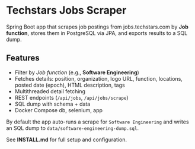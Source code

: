 # Techstars Jobs Scraper

Spring Boot app that scrapes job postings from jobs.techstars.com by **Job function**, stores them in PostgreSQL via JPA, and exports results to a SQL dump.

## Features
- Filter by *Job function* (e.g., **Software Engineering**)
- Fetches details: position, organization, logo URL, function, locations, posted date (epoch), HTML description, tags
- Multithreaded detail fetching
- REST endpoints (`/api/jobs`, `/api/jobs/scrape`)
- SQL dump with schema + data
- Docker Compose db, selenium, app

By default the app auto-runs a scrape for `Software Engineering` and writes an SQL dump to `data/software-engineering-dump.sql`.

See **INSTALL.md** for full setup and configuration.

